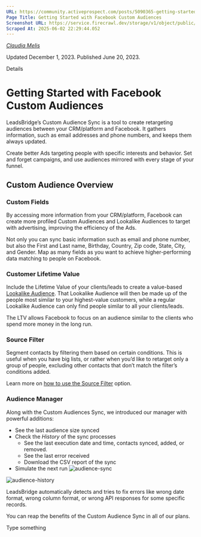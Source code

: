 ```yaml
---
URL: https://community.activeprospect.com/posts/5090365-getting-started-with-facebook-custom-audiences
Page Title: Getting Started with Facebook Custom Audiences
Screenshot URL: https://service.firecrawl.dev/storage/v1/object/public/media/screenshot-23fbd0f3-1046-4cbc-a41d-b474649ddb32.png
Scraped At: 2025-06-02 22:29:44.052
---
```



[_Claudia Melis_](https://community.activeprospect.com/memberships/8017840-claudia-melis)

Updated December 1, 2023. Published June 20, 2023.

Details

# Getting Started with Facebook Custom Audiences

LeadsBridge’s Custom Audience Sync is a tool to create retargeting audiences between your CRM/platform and Facebook. It gathers information, such as email addresses and phone numbers, and keeps them always updated.

Create better Ads targeting people with specific interests and behavior. Set and forget campaigns, and use audiences mirrored with every stage of your funnel.

## Custom Audience Overview

### Custom Fields

By accessing more information from your CRM/platform, Facebook can create more profiled Custom Audiences and Lookalike Audiences to target with advertising, improving the efficiency of the Ads.

Not only you can sync basic information such as email and phone number, but also the First and Last name, Birthday, Country, Zip code, State, City, and Gender. Map as many fields as you want to achieve higher-performing data matching to people on Facebook.

### Customer Lifetime Value

Include the Lifetime Value of your clients/leads to create a value-based [Lookalike Audience](https://www.facebook.com/business/help/164749007013531?id=401668390442328). That Lookalike Audience will then be made up of the people most similar to your highest-value customers, while a regular Lookalike Audience can only find people similar to all your clients/leads.

The LTV allows Facebook to focus on an audience similar to the clients who spend more money in the long run.

### Source Filter

Segment contacts by filtering them based on certain conditions. This is useful when you have big lists, or rather when you’d like to retarget only a group of people, excluding other contacts that don’t match the filter’s conditions added.

Learn more on [how to use the Source Filter](https://community.activeprospect.com/posts/5090356-how-to-filter-incoming-leads-on-leadsbridge) option.

### Audience Manager

Along with the Custom Audiences Sync, we introduced our manager with powerful additions:

- See the last audience size synced
- Check the _History_ of the sync processes
  - See the last execution date and time, contacts synced, added, or removed.
  - See the last error received
  - Download the CSV report of the sync
- Simulate the next run
![audience-sync](https://d3pef22pb68mhq.cloudfront.net/wp-content/uploads/2017/02/26191913/audience-sync.jpeg)

![audience-history](https://d3pef22pb68mhq.cloudfront.net/wp-content/uploads/2017/02/26191909/audience-history.jpeg)

LeadsBridge automatically detects and tries to fix errors like wrong date format, wrong column format, or wrong API responses for some specific records.

You can reap the benefits of the Custom Audience Sync in all of our plans.

Type something
